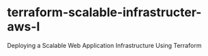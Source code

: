 # terraform-scalable-infrastructer-aws-I
Deploying a Scalable Web Application Infrastructure Using Terraform
